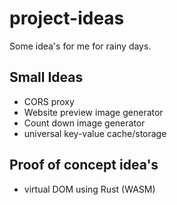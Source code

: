 # project-ideas
Some idea's for me for rainy days.

## Small Ideas

- CORS proxy
- Website preview image generator
- Count down image generator
- universal key-value cache/storage

## Proof of concept idea's

- virtual DOM using Rust (WASM)
